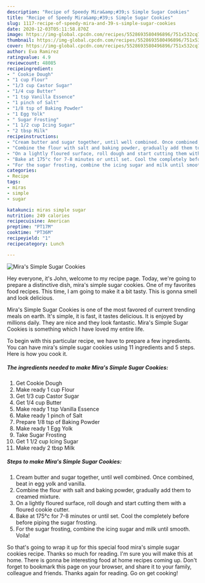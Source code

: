 ```yaml
---
description: "Recipe of Speedy Mira&amp;#39;s Simple Sugar Cookies"
title: "Recipe of Speedy Mira&amp;#39;s Simple Sugar Cookies"
slug: 1117-recipe-of-speedy-mira-and-39-s-simple-sugar-cookies
date: 2020-12-03T05:11:58.870Z
image: https://img-global.cpcdn.com/recipes/5528693580496896/751x532cq70/miras-simple-sugar-cookies-recipe-main-photo.jpg
thumbnail: https://img-global.cpcdn.com/recipes/5528693580496896/751x532cq70/miras-simple-sugar-cookies-recipe-main-photo.jpg
cover: https://img-global.cpcdn.com/recipes/5528693580496896/751x532cq70/miras-simple-sugar-cookies-recipe-main-photo.jpg
author: Eva Ramirez
ratingvalue: 4.9
reviewcount: 48085
recipeingredient:
- " Cookie Dough"
- "1 cup Flour"
- "1/3 cup Castor Sugar"
- "1/4 cup Butter"
- "1 tsp Vanilla Essence"
- "1 pinch of Salt"
- "1/8 tsp of Baking Powder"
- "1 Egg Yolk"
- " Sugar Frosting"
- "1 1/2 cup Icing Sugar"
- "2 tbsp Milk"
recipeinstructions:
- "Cream butter and sugar together, until well combined. Once combined, beat in egg yolk and vanilla."
- "Combine the flour with salt and baking powder, gradually add them to creamed mixture."
- "On a lightly floured surface, roll dough and start cutting them with a floured cookie cutter."
- "Bake at 175°c for 7-8 minutes or until set. Cool the completely before before piping the sugar frosting."
- "For the sugar frosting, combine the icing sugar and milk until smooth. Voila!"
categories:
- Recipe
tags:
- miras
- simple
- sugar

katakunci: miras simple sugar 
nutrition: 249 calories
recipecuisine: American
preptime: "PT17M"
cooktime: "PT36M"
recipeyield: "1"
recipecategory: Lunch

---
```



![Mira&#39;s Simple Sugar Cookies](https://img-global.cpcdn.com/recipes/5528693580496896/751x532cq70/miras-simple-sugar-cookies-recipe-main-photo.jpg)

Hey everyone, it's John, welcome to my recipe page. Today, we're going to prepare a distinctive dish, mira&#39;s simple sugar cookies. One of my favorites food recipes. This time, I am going to make it a bit tasty. This is gonna smell and look delicious.



Mira&#39;s Simple Sugar Cookies is one of the most favored of current trending meals on earth. It's simple, it is fast, it tastes delicious. It is enjoyed by millions daily. They are nice and they look fantastic. Mira&#39;s Simple Sugar Cookies is something which I have loved my entire life.


To begin with this particular recipe, we have to prepare a few ingredients. You can have mira&#39;s simple sugar cookies using 11 ingredients and 5 steps. Here is how you cook it.

<!--inarticleads1-->

##### The ingredients needed to make Mira&#39;s Simple Sugar Cookies:

1. Get  Cookie Dough
1. Make ready 1 cup Flour
1. Get 1/3 cup Castor Sugar
1. Get 1/4 cup Butter
1. Make ready 1 tsp Vanilla Essence
1. Make ready 1 pinch of Salt
1. Prepare 1/8 tsp of Baking Powder
1. Make ready 1 Egg Yolk
1. Take  Sugar Frosting
1. Get 1 1/2 cup Icing Sugar
1. Make ready 2 tbsp Milk




<!--inarticleads2-->

##### Steps to make Mira&#39;s Simple Sugar Cookies:

1. Cream butter and sugar together, until well combined. Once combined, beat in egg yolk and vanilla.
1. Combine the flour with salt and baking powder, gradually add them to creamed mixture.
1. On a lightly floured surface, roll dough and start cutting them with a floured cookie cutter.
1. Bake at 175°c for 7-8 minutes or until set. Cool the completely before before piping the sugar frosting.
1. For the sugar frosting, combine the icing sugar and milk until smooth. Voila!




So that's going to wrap it up for this special food mira&#39;s simple sugar cookies recipe. Thanks so much for reading. I'm sure you will make this at home. There is gonna be interesting food at home recipes coming up. Don't forget to bookmark this page on your browser, and share it to your family, colleague and friends. Thanks again for reading. Go on get cooking!

